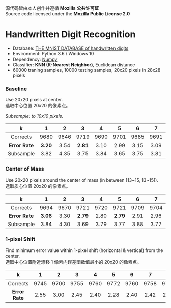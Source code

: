 源代码皆由本人创作并遵循 **Mozilla 公共许可证**  
Source code licensed under the **Mozilla Public License 2.0**



# Handwritten Digit Recognition

- Database: [THE MNIST DATABASE of handwritten digits](http://yann.lecun.com/exdb/mnist/?tdsourcetag=s_pctim_aiomsg)  
- Environment: Python 3.6 / Windows 10  
- Dependency: [Numpy](https://numpy.org/)  
- Classifier: **KNN (K-Nearest Neighbor)**, Euclidean distance  
- 60000 traning samples, 10000 testing samples, 20x20 pixels in 28x28 pixels  



### Baseline

Use 20x20 pixels at center.  
选取中心位置 20x20 的像素点。

*Subsample: to 10x10 pixels.*

|       k        |    1     |  2   |    3     |  4   |  5   |  6   |  7   |  8   |  9   |  10  | ...  |
| :------------: | :------: | :--: | :------: | :--: | :--: | :--: | :--: | :--: | :--: | :--: | :--: |
|    Corrects    |   9680   | 9646 |   9719   | 9690 | 9701 | 9685 | 9691 | 9671 | 9673 | 9662 | ...  |
| **Error Rate** | **3.20** | 3.54 | **2.81** | 3.10 | 2.99 | 3.15 | 3.09 | 3.29 | 3.24 | 3.38 | ...  |
|   Subsample    |   3.82   | 4.35 |   3.75   | 3.84 | 3.65 | 3.75 | 3.81 | 3.88 | 4.01 | 3.97 | ...  |

### Center of Mass

Use 20x20 pixels around the center of mass (in between [13~15, 13~15]).  
选取质心位置 20x20 的像素点。

|       k        |    1     |  2   |    3     |  4   |    5     |  6   |  7   |  8   |  9   |  10  | ...  |
| :------------: | :------: | :--: | :------: | :--: | :------: | :--: | :--: | :--: | :--: | :--: | :--: |
|    Corrects    |   9694   | 9670 |   9721   | 9720 |   9721   | 9709 | 9704 | 9693 | 9690 | 9683 | ...  |
| **Error Rate** | **3.06** | 3.30 | **2.79** | 2.80 | **2.79** | 2.91 | 2.96 | 3.07 | 3.10 | 3.17 | ...  |
|   Subsample    |   3.84   | 4.30 |   3.69   | 3.79 |   3.77   | 3.88 | 3.77 | 3.87 | 3.79 | 3.89 | ...  |

### 1-pixel Shift

Find minimum error value within 1-pixel shift (horizontal & vertical) from the center.  
选取中心位置附近漂移 1 像素内误差函数值最小的 20x20 的像素点。

|       k        |  1   |  2   |  3   |  4   |  5   |  6   |  7   |  8   |  9   |  10  | ...  |
| :------------: | :--: | :--: | :--: | :--: | :--: | :--: | :--: | :--: | :--: | :--: | :--: |
|    Corrects    | 9745 | 9700 | 9755 | 9760 | 9772 | 9760 | 9758 | 9756 | 9754 | 9748 | ...  |
| **Error Rate** | 2.55 | 3.00 | 2.45 | 2.40 | 2.28 | 2.40 | 2.42 | 2.44 | 2.46 | 2.52 | ...  |
